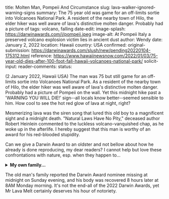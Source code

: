 title: Molten Man, Pompeii And Circumstance
slug: lava-walker-ignored-warning-signs
summary: The 75 year old was game for an off-limits sortie into Volcanoes National Park. A resident of the nearby town of Hilo, the elder hiker was well aware of lava's distinctive molten danger. Probably had a picture of
tags: volcano, falling
date-edit:
image-splash: https://darwinawards.com/i/pompeii.jpeg
image-alt: At Pompeii Italy a preserved volcano explosion victim lies in ancient dust
author: Wendy
date: January 2, 2022
location: Hawaii
country: USA
confirmed: 
original-submission: https://darwinawards.com/slush/new/pending20220104-175312.html
reference: https://www.hawaiinewsnow.com/2022/01/03/75-year-old-dies-after-100-foot-fall-hawaii-volcanoes-national-park/
solicit-input:
reader-comments:
status:


<p>
(2 January 2022, Hawaii USA) The man was 75 but still game for an off-limits sortie into Volcanoes National Park. As a resident of the nearby town of Hilo, the elder hiker was well aware of lava's distinctive molten danger. Probably had a picture of Pompeii on the wall. Yet this midnight hike past a 'WARNING YOU WILL DIE!' sign--all locals know better--seemed sensible to him. How cool to see the hot red glow of lava at night, right?
<P>
Mesmerizing lava was the siren song that lured this old boy to a magnificent sight and a midnight death. "Natural Laws Have No Pity," deceased author Robert Heinlein commented to the luckless volcano-vanquished chap, as he woke up in the afterlife. I hereby suggest that this man is worthy of an award for his red-blooded stupidity.
<P>
Can we give a Darwin Award to an oldster and not bellow about how he
already is done reproducing, my dear readers? I cannot help but love
these confrontations with nature, esp. when they happen to...

<details><summary><strong>My own family...</strong></summary>...behaved
crazy stupid visiting Hawaii's Big Island. It was a horror. Relatives
called me, "Take a picture of us BEHIND THIS SIGN!" The sign said, 'Do
Not Go Beyond This Point, YOU WILL DIE.'"Get back this side of that
sign!" I urged. But they just laughed and stomped their feet on the
wrinkled lava, demanding a photo.</details>
<P>
The old man's family reported the Darwin Award nominee missing at midnight
on Sunday evening, and his body was recovered 8 hours later at 8AM Monday
morning. It's not the end-all of the 2022 Darwin Awards, yet Mr Lava Melt
certainly deserves his hour of notoriety.
<P>
